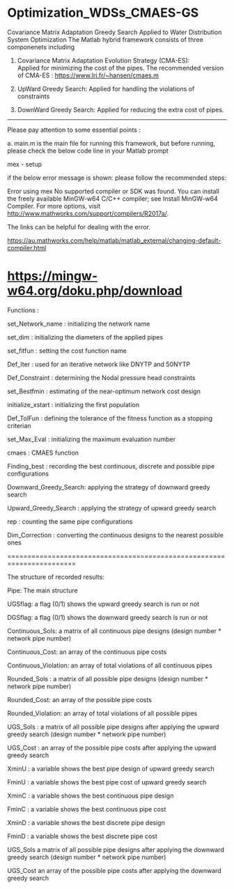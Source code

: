 # Optimization_WDSs_CMAES-GS
Covariance Matrix Adaptation Greedy Search Applied to Water Distribution System Optimization
The Matlab hybrid framework consists of three componenets including 

1. Covariance Matrix Adaptation Evolution Strategy (CMA-ES):  
Applied for minimizing the cost of the pipes.
The recommended version of CMA-ES : https://www.lri.fr/~hansen/cmaes.m

2. UpWard Greedy Search:
Applied for handling the violations of constraints

3. DownWard Greedy Search:
Applied for reducing the extra cost of pipes.
-----------------------------------------------------------------------

Please pay attention to some essential points :

a. main.m  is the main file for running this framework, 
but before running, please check the below code line in your Matlab prompt 


mex - setup


if the below error message is shown: please follow the recommended steps:

Error using mex
No supported compiler or SDK was found. You can install the freely available MinGW-w64 C/C++ compiler; 
see Install MinGW-w64 Compiler.
For more options, visit http://www.mathworks.com/support/compilers/R2017a/.

The links can be helpful for dealing with the error.

https://au.mathworks.com/help/matlab/matlab_external/changing-default-compiler.html

https://mingw-w64.org/doku.php/download
======================================================================
Functions :

set_Network_name      :     initializing the network name 

set_dim               :     initializing the diameters of the applied pipes

set_fitfun            :     setting the cost function name 

Def_Iter              :     used for an iterative network like DNYTP and 50NYTP

Def_Constraint        :     determining the Nodal pressure head constraints

set_Bestfmin          :     estimating of the near-optimum network cost design 

initialize_xstart     :     initializing the first population

Def_TolFun            :     defining the tolerance of the fitness function as a stopping criterian

set_Max_Eval          :     initializing the maximum evaluation number

cmaes                 :     CMAES function

Finding_best          :     recording the best continuous, discrete and possible pipe configurations  

Downward_Greedy_Search:     applying the strategy of downward greedy search 

Upward_Greedy_Search  :     applying the strategy of upward greedy search

rep                   :     counting the same pipe configurations

Dim_Correction        :     converting the continuous designs to the nearest possible ones

=======================================================================

The structure of recorded results:

Pipe:                The main structure

UGSflag:             a flag (0/1) shows the upward greedy search is run or not  

DGSflag:             a flag (0/1) shows the downward greedy search is run or not

Continuous_Sols:      a matrix of all continuous pipe designs (design number * network pipe number)

Continuous_Cost:      an array of the continuous pipe costs 

Continuous_Violation: an array of total violations of all continuous pipes

Rounded_Sols :        a matrix of all possible pipe designs (design number * network pipe number)

Rounded_Cost:         an array of the possible pipe costs 

Rounded_Violation:    an array of total violations of all possible pipes

UGS_Sols :            a matrix of all possible pipe designs after applying the upward greedy search (design number * network pipe number)

UGS_Cost :            an array of the possible pipe costs after applying the upward greedy search

XminU :               a variable shows the best pipe design of upward greedy search

FminU  :              a variable shows the best pipe cost of upward greedy search

XminC :               a variable shows the best continuous pipe design 

FminC  :              a variable shows the best continuous pipe cost 

XminD :               a variable shows the best discrete pipe design 

FminD  :              a variable shows the best discrete pipe cost

UGS_Sols             a matrix of all possible pipe designs after applying the downward greedy search (design number * network pipe number)

UGS_Cost             an array of the possible pipe costs after applying the downward greedy search             

